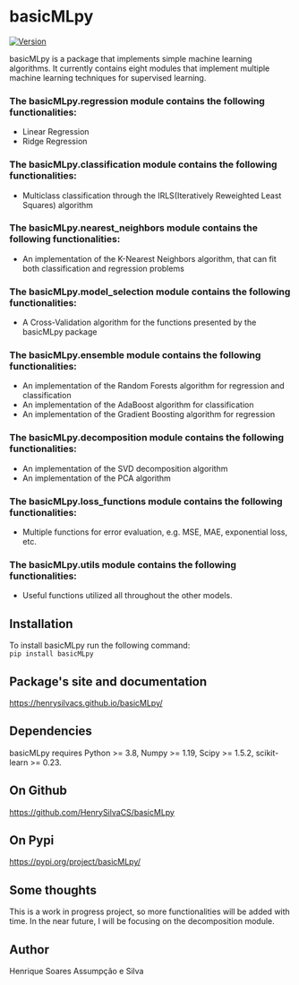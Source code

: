 # basicMLpy <br />
[![Version](https://img.shields.io/badge/version-1.0.7-brightgreen.svg)](https://pypi.org/project/basicMLpy/)


basicMLpy is a package that implements simple machine learning algorithms. It currently contains eight modules that implement multiple machine learning techniques for supervised learning.<br />
### The basicMLpy.regression module contains the following functionalities:
* Linear Regression 
* Ridge Regression 
### The basicMLpy.classification module contains the following functionalities:
* Multiclass classification through the IRLS(Iteratively Reweighted Least Squares) algorithm
### The basicMLpy.nearest_neighbors module contains the following functionalities:
* An implementation of the K-Nearest Neighbors algorithm, that can fit both classification and regression problems
### The basicMLpy.model_selection module contains the following functionalities:
* A Cross-Validation algorithm for the functions presented by the basicMLpy package
### The basicMLpy.ensemble module contains the following functionalities:
* An implementation of the Random Forests algorithm for regression and classification
* An implementation of the AdaBoost algorithm for classification
* An implementation of the Gradient Boosting algorithm for regression
### The basicMLpy.decomposition module contains the following functionalities:
* An implementation of the SVD decomposition algorithm
* An implementation of the PCA algorithm
### The basicMLpy.loss_functions module contains the following functionalities:
* Multiple functions for error evaluation, e.g. MSE, MAE, exponential loss, etc.
### The basicMLpy.utils module contains the following functionalities:
* Useful functions utilized all throughout the other models.
## Installation <br />
To install basicMLpy run the following command: <br />
`pip install basicMLpy` <br />
## Package's site and documentation <br />
https://henrysilvacs.github.io/basicMLpy/
## Dependencies <br />
basicMLpy requires Python >= 3.8, Numpy >= 1.19, Scipy >= 1.5.2, scikit-learn >= 0.23. <br />
## On Github <br />
https://github.com/HenrySilvaCS/basicMLpy
## On Pypi <br />
https://pypi.org/project/basicMLpy/
## Some thoughts <br />
This is a work in progress project, so more functionalities will be added with time. In the near future, I will be focusing on the decomposition module.
## Author <br />
Henrique Soares Assumpção e Silva
